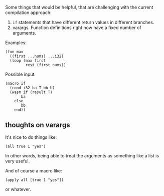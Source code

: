 Some things that would be helpful, that are challenging with the current compilation approach:

1. `if` statements that have different return values in different branches.
2. varargs. Function definitions right now have a fixed number of arguments.

Examples:

```
(fun max
  ((first ...nums) ...i32)
  (loop (max first
         rest (first nums))

```

Possible input:

```
(macro if
  (cond i32 ba T bb U)
  (wasm if (result T)
  	   ba
	else
	   bb
	end))
```

## thoughts on varargs

It's nice to do things like:

```
(all true 1 "yes")
```

In other words, being able to treat the arguments as something like a list is very useful.

And of course a macro like:


```
(apply all [true 1 "yes"])
```

or whatever.
